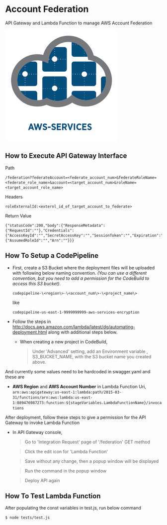 
# Account Federation

API Gateway and Lambda Function to manage AWS Account Federation

![aws-services][aws-services-image]

## How to Execute API Gateway Interface

Path
```
/federation?federateAccount=<federate_account_num>&federateRoleName=<federate_role_name>&account=<target_account_num>&roleName=<target_account_role_name>
```

Headers
```
roleExternalId:<externl_id_of_target_account_to_federate>
```

Return Value
```
{"statusCode":200,"body":{"ResponseMetadata":{"RequestId":""},"Credentials":{"AccessKeyId":"","SecretAccessKey":"","SessionToken":"","Expiration":""},"AssumedRoleUser":{"AssumedRoleId":"","Arn":""}}}
```

## How To Setup a CodePipeline

- First, create a S3 Bucket where the deployment files will be uploaded with following below naming convention. *(You can use a different convention, but you need to add a permission for the CodeBuild to access this S3 bucket)*.

  >

      codepipeline-\<region\>-\<account_num\>-\<project_name\>

  like

      codepipeline-us-east-1-9999999999-aws-services-encryption


- Follow the steps in http://docs.aws.amazon.com/lambda/latest/dg/automating-deployment.html along with additional steps below.

  - When creating a new project in CodeBuild,

    > Under 'Advanced' setting, add an Environment variable , S3_BUCKET_NAME, with the S3 bucket name you created above.




And currently some values need to be hardcoded in swagger.yaml and these are

- **AWS Region** and **AWS Account Number** in Lambda Function Uri, `arn:aws:apigateway:us-east-1:lambda:path/2015-03-31/functions/arn:aws:lambda:us-east-1:089476987273:function:${stageVariables.LambdaFunctionName}/invocations`

After deployment, follow these steps to give a permission for the API Gateway to invoke Lambda Function

- In API Gateway console,

  > Go to 'Integration Request' page of '/federation' GET method

  > Click the edit icon for 'Lambda Function'

  > Save without any change, then a popup window will be displayed

  > Run the command in the popup window

  > Deploy API again


## How To Test Lambda Function

After populating the const variables in test.js, run below command

    $ node tests/test.js

[aws-services-image]: ./docs/images/logo.png?raw=true
